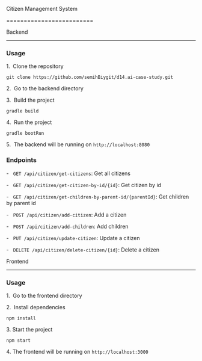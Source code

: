 Citizen Management System

=========================

Backend

-------

### Usage

1\.  Clone the repository

`git clone https://github.com/semihBiygit/d14.ai-case-study.git`

2\.  Go to the backend directory

3\.  Build the project

`gradle build`

4\.  Run the project

`gradle bootRun`

5\.  The backend will be running on `http://localhost:8080`

### Endpoints

-   `GET /api/citizen/get-citizens`: Get all citizens

-   `GET /api/citizen/get-citizen-by-id/{id}`: Get citizen by id

-   `GET /api/citizen/get-children-by-parent-id/{parentId}`: Get children by parent id

-   `POST /api/citizen/add-citizen`: Add a citizen

-   `POST /api/citizen/add-children`: Add children

-   `PUT /api/citizen/update-citizen`: Update a citizen

-   `DELETE /api/citizen/delete-citizen/{id}`: Delete a citizen

Frontend

--------

### Usage

1\.  Go to the frontend directory

2\.  Install dependencies

`npm install`

3\. Start the project

`npm start`

4\. The frontend will be running on `http://localhost:3000`
